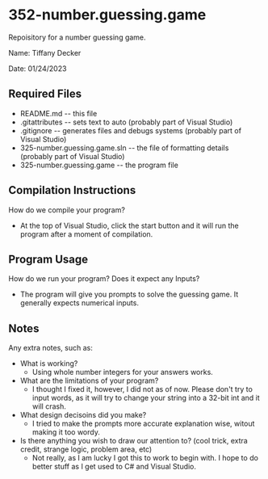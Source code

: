 # 352-number.guessing.game
Repoisitory for a number guessing game.

Name: Tiffany Decker

Date: 01/24/2023

## Required Files
* README.md -- this file
* .gitattributes -- sets text to auto (probably part of Visual Studio)
* .gitignore -- generates files and debugs systems (probably part of Visual Studio)
* 325-number.guessing.game.sln -- the file of formatting details (probably part of Visual Studio)
* 325-number.guessing.game -- the program file

## Compilation Instructions
How do we compile your program?
* At the top of Visual Studio, click the start button and it will run the program after a moment of compilation.

## Program Usage
How do we run your program? Does it expect any Inputs?
* The program will give you prompts to solve the guessing game. It generally expects numerical inputs.

## Notes
Any extra notes, such as:
* What is working?
  * Using whole number integers for your answers works.
* What are the limitations of your program?
  * I thought I fixed it, however, I did not as of now. Please don't try to input words, as it will try to change your string into a 32-bit int and it will crash.
* What design decisoins did you make?
  * I tried to make the prompts more accurate explanation wise, witout making it too wordy.
* Is there anything you wish to draw our attention to? (cool trick, extra credit, strange logic, problem area, etc)
  * Not really, as I am lucky I got this to work to begin with. I hope to do better stuff as I get used to C# and Visual Studio.
